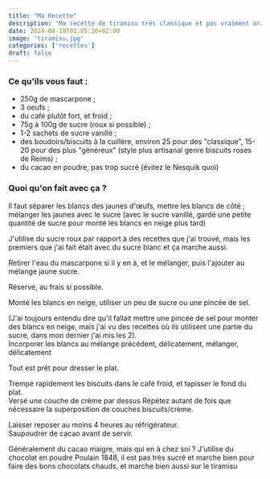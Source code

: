 ```yaml
---
title: "Ma Recette"
description: "Ma recette de tiramisu trés classique et pas vraiment original"
date: 2024-08-19T01:05:26+02:00
image: 'tiramisu.jpg'
categories: ['recettes']
draft: false
---
```


### Ce qu'ils vous faut :

- 250g de mascarpone ;
- 3 oeufs ;
- du café plutôt fort, et froid ;
- 75g à 100g de sucre (roux si possible) ;
- 1-2 sachets de sucre vanillé ;
- des boudoirs/biscuits à la cuillère, environ 25 pour des "classique", 15-20 pour des plus "généreux" (style plus artisanal genre biscuits roses de Reims) ;
- du cacao en poudre, pas trop sucré (évitez le Nesquik quoi)

### Quoi qu'on fait avec ça ?

Il faut séparer les blancs des jaunes d'œufs, mettre les blancs de côté ;
mélanger les jaunes avec le sucre (avec le sucre vanillé, gardé une petite quantité de sucre pour monté les blancs en neige plus tard)

J'utilise du sucre roux par rapport à des recettes que j'ai trouvé, mais les premiers que j'ai fait était avec du sucre blanc et ça marche aussi.

Retirer l'eau du mascarpone si il y en à, et le mélanger, puis l'ajouter au mélange jaune sucre.

Réservé, au frais si possible.

Monté les blancs en neige, utiliser un peu de sucre ou une pincée de sel.

(J'ai toujours entendu dire qu'il fallait mettre une pincée de sel pour monter des blancs en neige, mais j'ai vu des recettes où ils utilisent une partie du sucre, dans mon dernier j'ai mis les 2).  
Incorporer les blancs au mélange précédent, délicatement, mélanger, délicatement

Tout est prêt pour dresser le plat.

Trempé rapidement les biscuits dans le café froid, et tapisser le fond du plat.   
Versé une couche de crème par dessus 
Répétez autant de fois que nécessaire la superposition de couches biscuits/crème.

Laisser reposer au moins 4 heures au réfrigérateur.  
Saupoudrer de cacao avant de servir.

Généralement du cacao maigre, mais qui en à chez soi ? 
J'utilise du chocolat en poudre Poulain 1848, il est pas très sucré et marche bien pour faire des bons chocolats chauds, et marche bien aussi sur le tiramisu 

